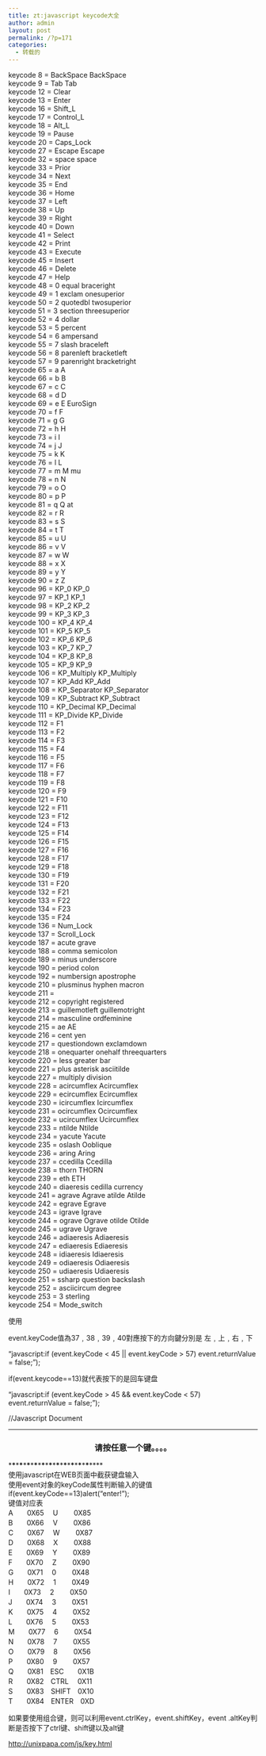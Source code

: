 ```yaml
---
title: zt:javascript keycode大全
author: admin
layout: post
permalink: /?p=171
categories:
  - 转载的
---
```

keycode 8 = BackSpace BackSpace  
keycode 9 = Tab Tab  
keycode 12 = Clear  
keycode 13 = Enter  
keycode 16 = Shift_L  
keycode 17 = Control_L  
keycode 18 = Alt_L  
keycode 19 = Pause  
keycode 20 = Caps_Lock  
keycode 27 = Escape Escape  
keycode 32 = space space  
keycode 33 = Prior  
keycode 34 = Next  
keycode 35 = End  
keycode 36 = Home  
keycode 37 = Left  
keycode 38 = Up  
keycode 39 = Right  
keycode 40 = Down  
keycode 41 = Select  
keycode 42 = Print  
keycode 43 = Execute  
keycode 45 = Insert  
keycode 46 = Delete  
keycode 47 = Help  
keycode 48 = 0 equal braceright  
keycode 49 = 1 exclam onesuperior  
keycode 50 = 2 quotedbl twosuperior  
keycode 51 = 3 section threesuperior  
keycode 52 = 4 dollar  
keycode 53 = 5 percent  
keycode 54 = 6 ampersand  
keycode 55 = 7 slash braceleft  
keycode 56 = 8 parenleft bracketleft  
keycode 57 = 9 parenright bracketright  
keycode 65 = a A  
keycode 66 = b B  
keycode 67 = c C  
keycode 68 = d D  
keycode 69 = e E EuroSign  
keycode 70 = f F  
keycode 71 = g G  
keycode 72 = h H  
keycode 73 = i I  
keycode 74 = j J  
keycode 75 = k K  
keycode 76 = l L  
keycode 77 = m M mu  
keycode 78 = n N  
keycode 79 = o O  
keycode 80 = p P  
keycode 81 = q Q at  
keycode 82 = r R  
keycode 83 = s S  
keycode 84 = t T  
keycode 85 = u U  
keycode 86 = v V  
keycode 87 = w W  
keycode 88 = x X  
keycode 89 = y Y  
keycode 90 = z Z  
keycode 96 = KP\_0 KP\_0  
keycode 97 = KP\_1 KP\_1  
keycode 98 = KP\_2 KP\_2  
keycode 99 = KP\_3 KP\_3  
keycode 100 = KP\_4 KP\_4  
keycode 101 = KP\_5 KP\_5  
keycode 102 = KP\_6 KP\_6  
keycode 103 = KP\_7 KP\_7  
keycode 104 = KP\_8 KP\_8  
keycode 105 = KP\_9 KP\_9  
keycode 106 = KP\_Multiply KP\_Multiply  
keycode 107 = KP\_Add KP\_Add  
keycode 108 = KP\_Separator KP\_Separator  
keycode 109 = KP\_Subtract KP\_Subtract  
keycode 110 = KP\_Decimal KP\_Decimal  
keycode 111 = KP\_Divide KP\_Divide  
keycode 112 = F1  
keycode 113 = F2  
keycode 114 = F3  
keycode 115 = F4  
keycode 116 = F5  
keycode 117 = F6  
keycode 118 = F7  
keycode 119 = F8  
keycode 120 = F9  
keycode 121 = F10  
keycode 122 = F11  
keycode 123 = F12  
keycode 124 = F13  
keycode 125 = F14  
keycode 126 = F15  
keycode 127 = F16  
keycode 128 = F17  
keycode 129 = F18  
keycode 130 = F19  
keycode 131 = F20  
keycode 132 = F21  
keycode 133 = F22  
keycode 134 = F23  
keycode 135 = F24  
keycode 136 = Num_Lock  
keycode 137 = Scroll_Lock  
keycode 187 = acute grave  
keycode 188 = comma semicolon  
keycode 189 = minus underscore  
keycode 190 = period colon  
keycode 192 = numbersign apostrophe  
keycode 210 = plusminus hyphen macron  
keycode 211 =  
keycode 212 = copyright registered  
keycode 213 = guillemotleft guillemotright  
keycode 214 = masculine ordfeminine  
keycode 215 = ae AE  
keycode 216 = cent yen  
keycode 217 = questiondown exclamdown  
keycode 218 = onequarter onehalf threequarters  
keycode 220 = less greater bar  
keycode 221 = plus asterisk asciitilde  
keycode 227 = multiply division  
keycode 228 = acircumflex Acircumflex  
keycode 229 = ecircumflex Ecircumflex  
keycode 230 = icircumflex Icircumflex  
keycode 231 = ocircumflex Ocircumflex  
keycode 232 = ucircumflex Ucircumflex  
keycode 233 = ntilde Ntilde  
keycode 234 = yacute Yacute  
keycode 235 = oslash Ooblique  
keycode 236 = aring Aring  
keycode 237 = ccedilla Ccedilla  
keycode 238 = thorn THORN  
keycode 239 = eth ETH  
keycode 240 = diaeresis cedilla currency  
keycode 241 = agrave Agrave atilde Atilde  
keycode 242 = egrave Egrave  
keycode 243 = igrave Igrave  
keycode 244 = ograve Ograve otilde Otilde  
keycode 245 = ugrave Ugrave  
keycode 246 = adiaeresis Adiaeresis  
keycode 247 = ediaeresis Ediaeresis  
keycode 248 = idiaeresis Idiaeresis  
keycode 249 = odiaeresis Odiaeresis  
keycode 250 = udiaeresis Udiaeresis  
keycode 251 = ssharp question backslash  
keycode 252 = asciicircum degree  
keycode 253 = 3 sterling  
keycode 254 = Mode_switch

使用  
<script language=&#8221;javascript&#8221;>  
function keyevent(){  
if(event.keyCode==13)  
alert(&#8220;#$%#%#^^%&#8221;);  
}  
document.onkeydown = keyevent;  
</script>  
event.keyCode值為37﹐38﹐39﹐40對應按下的方向鍵分別是 左﹐上﹐右﹐下

&#8220;javascript:if (event.keyCode < 45 || event.keyCode > 57) event.returnValue = false;&#8221;);

if(event.keycode==13)就代表按下的是回车键盘

&#8220;javascript:if (event.keyCode > 45 && event.keyCode < 57) event.returnValue = false;&#8221;);

<html>  
<!&#8211;//this code by hongseheike&#8211;>  
<head>  
<script language=&#8221;javascript&#8221;>  
ns4 = (document.layers) ? true : false;  
ie4 = (document.all) ? true : false;  
function keyDown(e){  
if(ns4){  
var nkey=e.which;  
var iekey=&#8217;现在是ns浏览器&#8217;;  
var realkey=String.fromCharCode(e.which);  
}  
if(ie4){  
var iekey=event.keyCode;  
var nkey=&#8217;现在是ie浏览器&#8217;;  
var realkey=String.fromCharCode(event.keyCode);  
if(event.keyCode==32){realkey=&#8221; 空格&#8221;}  
if(event.keyCode==13){realkey=&#8221; 回车&#8221;}  
if(event.keyCode==27){realkey=&#8221; Esc&#8221;}  
if(event.keyCode==16){realkey=&#8221; Shift&#8221;}  
if(event.keyCode==17){realkey=&#8221; Ctrl&#8221;}  
if(event.keyCode==18){realkey=&#8221; Alt&#8221;}  
}  
alert(&#8216;ns浏览器中键值:&#8217;+nkey+&#8217;n'+&#8217;ie浏览器中键值:&#8217;+iekey+&#8217;n'+&#8217;实际键为&#8217;+realkey);  
}  
document.onkeydown = keyDown;  
if(ns4){  
document.captureEvents(Event.KEYDOWN);}  
</script>  
</head>  
<body>  
//Javascript Document  
<hr>  
<center>  
<h3>请按任意一个键。。。。</h3>  
</center>  
</body>  
</html>

\***\***\***\***\***\***\***\***\***\***\***\***\***\***\***\***\***\***\***\***\***\***\****  
使用javascript在WEB页面中截获键盘输入  
使用event对象的keyCode属性判断输入的键值  
if(event.keyCode==13)alert(“enter!”);  
键值对应表  
A　　0X65 　U 　　0X85  
B　　0X66　 V　　 0X86  
C　　0X67　 W　　 0X87  
D　　0X68　 X 　　0X88  
E　　0X69　 Y　　 0X89  
F　　0X70　 Z　　 0X90  
G　　0X71　 0　　 0X48  
H　　0X72　 1　　 0X49  
I　　0X73　 2　　 0X50  
J　　0X74　 3 　　0X51  
K　　0X75　 4 　　0X52  
L　　0X76　 5 　　0X53  
M　　0X77　 6　　 0X54  
N　　0X78 　7 　　0X55  
O　　0X79 　8 　　0X56  
P　　0X80 　9 　　0X57  
Q　　0X81　ESC　　0X1B  
R　　0X82　CTRL 　0X11  
S　　0X83　SHIFT　0X10  
T　　0X84　ENTER　0XD

如果要使用组合键，则可以利用event.ctrlKey，event.shiftKey，event .altKey判断是否按下了ctrl键、shift键以及alt键

http://unixpapa.com/js/key.html

&nbsp;